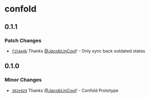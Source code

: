 # confold

## 0.1.1

### Patch Changes

-   [`f154e4b`](https://github.com/JacobLinCool/confold/commit/f154e4b056cd24ef818839dcc9db7e45c80ef557) Thanks [@JacobLinCool](https://github.com/JacobLinCool)! - Only sync back outdated states

## 0.1.0

### Minor Changes

-   [`382e929`](https://github.com/JacobLinCool/confold/commit/382e92915c9da2623e766ff836f6ff5f5ab4e598) Thanks [@JacobLinCool](https://github.com/JacobLinCool)! - Confold Prototype
